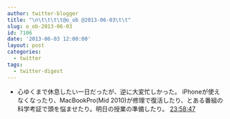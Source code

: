 ```yaml
---
author: twitter-blogger
title: "\n\t\t\t\t@o_ob @2013-06-03\t\t"
slug: o_ob-2013-06-03
id: 7106
date: '2013-06-03 12:00:00'
layout: post
categories:
  - twitter
tags:
  - twitter-digest
---
```


*   心ゆくまで休息したい一日だったが、逆に大変忙しかった。 iPhoneが使えなくなったり、MacBookPro(Mid 2010)が修理で復活したり、とある番組の科学考証で頭を悩ませたり。明日の授業の準備したり。 [23:58:47](http://twitter.com/o_ob/statuses/341569658769526784)